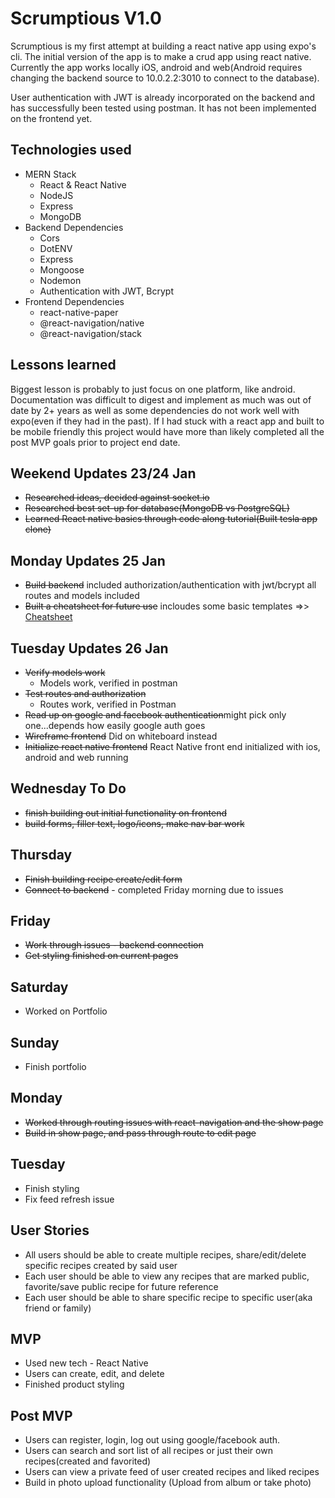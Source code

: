# Scrumptious V1.0
Scrumptious is my first attempt at building a react native app using expo's cli.  The initial version of the app is to make a crud app using react native.  Currently the app works locally iOS, android and web(Android requires changing the backend source to 10.0.2.2:3010 to connect to the database).  

User authentication with JWT is already incorporated on the backend and has successfully been tested using postman.  It has not been implemented on the frontend yet.

## Technologies used
- MERN Stack
    - React & React Native
    - NodeJS
    - Express
    - MongoDB
- Backend Dependencies
    - Cors
    - DotENV
    - Express 
    - Mongoose
    - Nodemon
    - Authentication with JWT, Bcrypt
- Frontend Dependencies
    - react-native-paper
    - @react-navigation/native
    - @react-navigation/stack

## Lessons learned
Biggest lesson is probably to just focus on one platform, like android.  Documentation was difficult to digest and implement as much was out of date by 2+ years as well as some dependencies do not work well with expo(even if they had in the past).  If I had stuck with a react app and built to be mobile friendly this project would have more than likely completed all the post MVP goals prior to project end date.

## Weekend Updates 23/24 Jan
- ~~Researched ideas, decided against socket.io~~
- ~~Researched best set-up for database(MongoDB vs PostgreSQL)~~
- ~~Learned React native basics through code along tutorial(Built tesla app clone)~~

## Monday Updates 25 Jan
- ~~Build backend~~ included authorization/authentication with jwt/bcrypt all routes and models included
- ~~Built a cheatsheet for future use~~ incloudes some basic templates =>> [Cheatsheet](https://github.com/mdcoxe/dev-notebook/blob/main/MERRNN-APP_Notes.md)

## Tuesday Updates 26 Jan
- ~~Verify models work~~
    - Models work, verified in postman
- ~~Test routes and authorization~~
    - Routes work, verified in Postman
- ~~Read up on google and facebook authentication~~might pick only one...depends how easily google auth goes
- ~~Wireframe frontend~~ Did on whiteboard instead
- ~~Initialize react native frontend~~ React Native front end initialized with ios, android and web running

## Wednesday To Do
- ~~finish building out initial functionality on frontend~~
- ~~build forms, filler text, logo/icons, make nav bar work~~

## Thursday
- ~~Finish building recipe create/edit form~~
- ~~Connect to backend~~ - completed Friday morning due to issues

## Friday
- ~~Work through issues - backend connection~~
- ~~Get styling finished on current pages~~

## Saturday
- Worked on Portfolio

## Sunday
- Finish portfolio 


## Monday 
- ~~Worked through routing issues with react-navigation and the show page~~
- ~~Build in show page, and pass through route to edit page~~

## Tuesday
- Finish styling
- Fix feed refresh issue

## User Stories
- All users should be able to create multiple recipes, share/edit/delete specific recipes created by said user
- Each user should be able to view any recipes that are marked public, favorite/save public recipe for future reference
- Each user should be able to share specific recipe to specific user(aka friend or family)


## MVP
- Used new tech - React Native
- Users can create, edit, and delete
- Finished product styling


## Post MVP
- Users can register, login, log out using google/facebook auth.
- Users can search and sort list of all recipes or just their own recipes(created and favorited) 
- Users can view a private feed of user created recipes and liked recipes
- Build in photo upload functionality (Upload from album or take photo)


